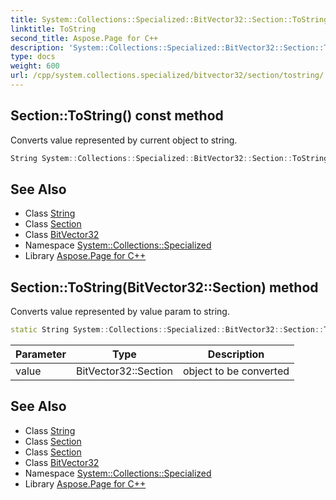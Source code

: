 ```yaml
---
title: System::Collections::Specialized::BitVector32::Section::ToString method
linktitle: ToString
second_title: Aspose.Page for C++
description: 'System::Collections::Specialized::BitVector32::Section::ToString method. Converts value represented by current object to string in C++.'
type: docs
weight: 600
url: /cpp/system.collections.specialized/bitvector32/section/tostring/
---
```

## Section::ToString() const method


Converts value represented by current object to string.

```cpp
String System::Collections::Specialized::BitVector32::Section::ToString() const
```

## See Also

* Class [String](../../../../system/string/)
* Class [Section](../)
* Class [BitVector32](../../)
* Namespace [System::Collections::Specialized](../../../)
* Library [Aspose.Page for C++](../../../../)
## Section::ToString(BitVector32::Section) method


Converts value represented by value param to string.

```cpp
static String System::Collections::Specialized::BitVector32::Section::ToString(BitVector32::Section value)
```


| Parameter | Type | Description |
| --- | --- | --- |
| value | BitVector32::Section | object to be converted |

## See Also

* Class [String](../../../../system/string/)
* Class [Section](../)
* Class [Section](../)
* Class [BitVector32](../../)
* Namespace [System::Collections::Specialized](../../../)
* Library [Aspose.Page for C++](../../../../)
